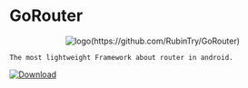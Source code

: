 # GoRouter

<div style="text-align: center;">

![logo(https://github.com/RubinTry/GoRouter)](https://gorouter-1258359008.cos.ap-shanghai.myqcloud.com/logo.png)

</div>

```
The most lightweight Framework about router in android.
```


[![Download](https://img.shields.io/badge/Download-1.0.10-blue)](https://bintray.com/logcat305/maven/gorouter-api/_latestVersion)
